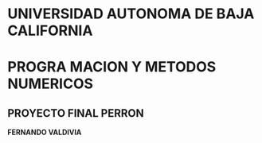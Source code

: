 # UNIVERSIDAD AUTONOMA DE BAJA CALIFORNIA
# PROGRA MACION Y METODOS NUMERICOS
## PROYECTO FINAL PERRON
**FERNANDO VALDIVIA**
